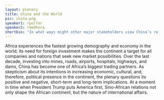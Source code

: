 ```yaml
---
layout: plenary
title: China and the World
pic: china.png
speaker1: rpulfer
speaker2: rmedhora
shortbio: "In what ways might other major stakeholders view China’s role in Africa as neocolonialism? How can China ensure that ownership of resources, human rights, and pollution can be at the heart of its ‘win-win cooperation’ with Africa?"
---
```


Africa experiences the fastest growing demography and economy in the world; its need for foreign investment makes the continent a target for all companies and nations that seek new market possibilities. Over the last decade, investing into mines, roads, airports, hospitals, highways, and dams, China has become one of Africa’s biggest trading partners. As skepticism about its intentions in increasing economic, cultural, and, therefore, political presence in the continent, the plenary questions its positive and negative, short-term and long-term implications. At a moment in time when President Trump puts America first, Sino-African relations not only shape the African continent, but the nature of international affairs.
